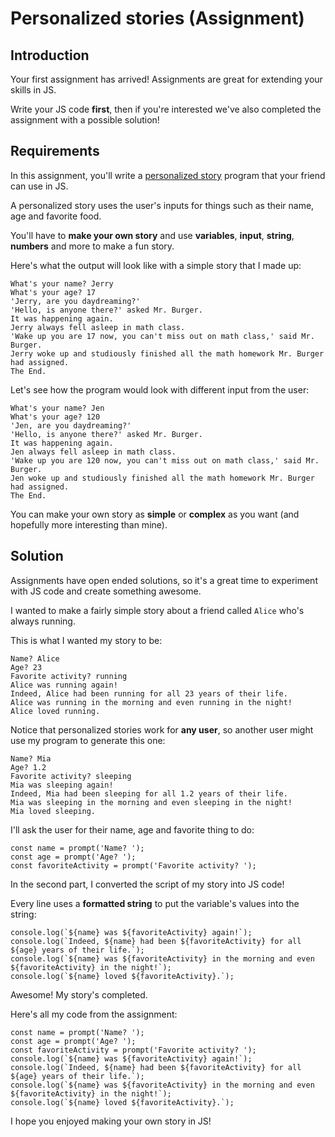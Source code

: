 # Personalized stories (Assignment)

## Introduction
Your first assignment has arrived! Assignments are great for extending your skills in JS.

Write your JS code **first**, then if you're interested we've also completed the assignment with a possible solution!

## Requirements
In this assignment, you'll write a [personalized story](https://en.wikipedia.org/wiki/Personalized_book) program that your friend can use in JS.

A personalized story uses the user's inputs for things such as their name, age and favorite food. 

You'll have to **make your own story** and use **variables**, **input**, **string**, **numbers** and more to make a fun story.

Here's what the output will look like with a simple story that I made up:

```text
What's your name? Jerry
What's your age? 17
'Jerry, are you daydreaming?'
'Hello, is anyone there?' asked Mr. Burger.
It was happening again.
Jerry always fell asleep in math class.
'Wake up you are 17 now, you can't miss out on math class,' said Mr. Burger.
Jerry woke up and studiously finished all the math homework Mr. Burger had assigned.
The End.
```

Let's see how the program would look with different input from the user:

```text
What's your name? Jen
What's your age? 120
'Jen, are you daydreaming?'
'Hello, is anyone there?' asked Mr. Burger.
It was happening again.
Jen always fell asleep in math class.
'Wake up you are 120 now, you can't miss out on math class,' said Mr. Burger.
Jen woke up and studiously finished all the math homework Mr. Burger had assigned.
The End.
```

You can make your own story as **simple** or **complex** as you want (and hopefully more interesting than mine).


## Solution
Assignments have open ended solutions, so it's a great time to experiment with JS code and create something awesome.

I wanted to make a fairly simple story about a friend called `Alice` who's always running.

This is what I wanted my story to be:

```text
Name? Alice
Age? 23
Favorite activity? running
Alice was running again!
Indeed, Alice had been running for all 23 years of their life.
Alice was running in the morning and even running in the night!
Alice loved running.
```

Notice that personalized stories work for **any user**, so another user might use my program to generate this one:

```text
Name? Mia
Age? 1.2
Favorite activity? sleeping
Mia was sleeping again!
Indeed, Mia had been sleeping for all 1.2 years of their life.
Mia was sleeping in the morning and even sleeping in the night!
Mia loved sleeping.
```

I'll ask the user for their name, age and favorite thing to do:

```JS
const name = prompt('Name? ');
const age = prompt('Age? ');
const favoriteActivity = prompt('Favorite activity? ');
```

In the second part, I converted the script of my story into JS code!

Every line uses a **formatted string** to put the variable's values into the string:

```JS
console.log(`${name} was ${favoriteActivity} again!`);
console.log(`Indeed, ${name} had been ${favoriteActivity} for all ${age} years of their life.`);
console.log(`${name} was ${favoriteActivity} in the morning and even ${favoriteActivity} in the night!`);
console.log(`${name} loved ${favoriteActivity}.`);
```

Awesome! My story's completed.

Here's all my code from the assignment:

```JS
const name = prompt('Name? ');
const age = prompt('Age? ');
const favoriteActivity = prompt('Favorite activity? ');
console.log(`${name} was ${favoriteActivity} again!`);
console.log(`Indeed, ${name} had been ${favoriteActivity} for all ${age} years of their life.`);
console.log(`${name} was ${favoriteActivity} in the morning and even ${favoriteActivity} in the night!`);
console.log(`${name} loved ${favoriteActivity}.`);
```

I hope you enjoyed making your own story in JS!
